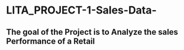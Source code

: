 # LITA_PROJECT-1-Sales-Data-
## The goal of the Project is to Analyze the sales Performance of a Retail
